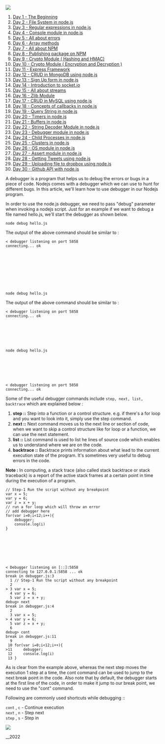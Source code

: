 ![](https://www..com/nodejs-tutorial-day23-debuggers.htmlassets/img/logo.png)

1. [ Day 1 - The Beginning ](nodejs-tutorial-day1-thebeginning.html)
2. [ Day 2 - File System in node.js ](nodejs-tutorial-day2-filesystem.html)
3. [ Day 3 - Regular expressions in node.js ](nodejs-tutorial-day3-regular-expressions.html)
4. [ Day 4 - Console module in node.js ](nodejs-tutorial-day4-console-module.html)
5. [ Day 5 - All about errors ](nodejs-tutorial-day5-all-about-errors.html)
6. [ Day 6 - Array methods](nodejs-tutorial-day6-array-methods.html)
7. [ Day 7 - All about NPM](nodejs-tutorial-day7-all-about-npm.html)
8. [ Day 8 - Publishing package on NPM ](nodejs-tutorial-day8-publishing-on-npm.html)
9. [ Day 9 - Crypto Module ( Hashing and HMAC)](nodejs-tutorial-day9-crypto-module.html)
10. [ Day 10 - Crypto Module ( Encryption and Decryption ) ](nodejs-tutorial-day10-crypto-module-symmetric-asymmetric-encryption-decryption.html)
11. [ Day 11 - Express Framework ](nodejs-tutorial-day11-express-framework.html)
12. [ Day 12 - CRUD in MongoDB using node.js ](nodejs-tutorial-day12-crud-in-mongodb.html)
13. [ Day 13 - Sign Up form in node.js ](nodejs-tutorial-day13-signup-using-nodejs-express-mongodb.html)
14. [ Day 14 - Introduction to socket.io ](nodejs-tutorial-day14-introduction-to-socket-io.html)
15. [ Day 15 - All about streams ](nodejs-tutorial-day15-all-about-streams.html)
16. [ Day 16 - Zlib Module ](nodejs-tutorial-day16-zlib-module.html)
17. [ Day 17 - CRUD in MySQL using node.js ](nodejs-tutorial-day17-crud-in-mysql.html)
18. [ Day 18 - Concepts of callbacks in node.js ](nodejs-tutorial-day18-callbacks.html)
19. [ Day 19 - Query String in node.js ](nodejs-tutorial-day19-query-string.html)
20. [ Day 20 - Timers in node.js ](nodejs-tutorial-day20-timers.html)
21. [ Day 21 - Buffers in node.js](nodejs-tutorial-day21-buffers.html)
22. [ Day 22 - String Decoder Module in node.js ](nodejs-tutorial-day22-string-decoder.html)
23. [ Day 23 - Debugger module in node.js ](nodejs-tutorial-day23-debuggers.html)
24. [ Day 24 - Child Processes in node.js ](nodejs-tutorial-day24-child-processes.html)
25. [ Day 25 - Clusters in node.js ](nodejs-tutorial-day25-clusters.html)
26. [ Day 26 - OS module in node.js ](nodejs-tutorial-day26-os-module.html)
27. [ Day 27 - Assert module in node.js ](nodejs-tutorial-day27-assert.html)
28. [ Day 28 - Getting Tweets using node.js ](nodejs-tutorial-day28-getting-tweets-using-nodejs.html)
29. [ Day 29 - Uploading file to dropbox using node.js ](nodejs-tutorial-day29-uploading-files-dropbox.html)
30. [ Day 30 - Github API with node.js ](nodejs-tutorial-day30-github-api-with-node.html)

A debugger is a program that helps us to debug the errors or bugs in a piece
of code. Nodejs comes with a debugger which we can use to hunt for different
bugs. In this article, we'll learn how to use debugger in our Nodejs program.

In order to use the node.js debugger, we need to pass "debug" parameter when
invoking a nodejs script. Just for an example if we want to debug a file named
hello.js, we'll start the debugger as shown below.

    node debug hello.js



The output of the above command should be similar to :

    < debugger listening on port 5858
    connecting... ok










    node debug hello.js



The output of the above command should be similar to :

    < debugger listening on port 5858
    connecting... ok







    node debug hello.js







    < debugger listening on port 5858
    connecting... ok



Some of the useful debugger commands include `step, next, list, backtrace`
which are explained below :

1. **step ::** Step into a function or a control structure. e.g. if there's a for loop and you want to look into it, simply use the step command.
2. **next ::** Next command moves us to the next line or section of code, when we want to skip a control structure like for loop or a function, we can use the next statement.
3. **list ::** List command is used to list he lines of source code which enables us to understand where we are on the code.
4. **backtrace ::** Backtrace prints information about what lead to the current execution state of the program. It's sometimes very useful to debug errors in the code.

**Note :** In computing, a stack trace (also called stack backtrace or stack
traceback) is a report of the active stack frames at a certain point in time
during the execution of a program.

    // Step-1 Run the script without any breakpoint
    var x = 5;
    var y = 6;
    var z = x + y;
    // run a for loop which will throw an error
    // add debugger here
    for(var i=0;i<12;i++){
        debugger;
        console.log(i)
    }








    < Debugger listening on [::]:5858
    connecting to 127.0.0.1:5858 ... ok
    break in debugger.js:3
      1 // Step-1 Run the script without any breakpoint
      2
    > 3 var x = 5;
      4 var y = 6;
      5 var z = x + y;
    debug> next
    break in debugger.js:4
      2
      3 var x = 5;
    > 4 var y = 6;
      5 var z = x + y;
      6
    debug> cont
    break in debugger.js:11
      9
     10 for(var i=0;i<12;i++){
    >11     debugger;
     12     console.log(i)
     13 }




As is clear from the example above, whereas the next step moves the execution
1 step at a time, the cont command can be used to jump to the next break point
in the code. Also note that by default, the debugger starts at the first line
of the code, in order to make it jump to our break point, we need to use the
"cont" command.

Following are commonly used shortcuts while debugging ::

`cont` , `c` \- Continue execution  
`next` , `n` \- Step next  
`step` , `s` \- Step in

![](https://www..com/nodejs-tutorial-day23-debuggers.htmlassets/img/logo.png)

\_\_2022[ ](index.html)
